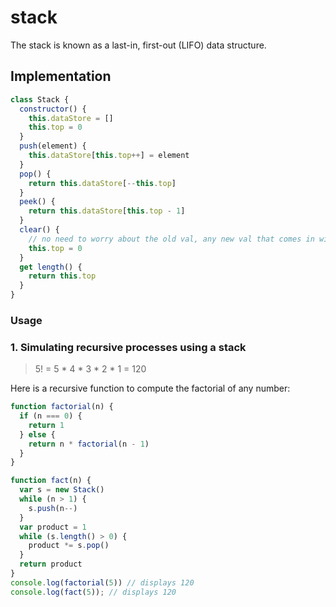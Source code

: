# stack

The stack is known as a last-in, first-out (LIFO) data structure.

## Implementation

```js
class Stack {
  constructor() {
    this.dataStore = []
    this.top = 0
  }
  push(element) {
    this.dataStore[this.top++] = element
  }
  pop() {
    return this.dataStore[--this.top]
  }
  peek() {
    return this.dataStore[this.top - 1]
  }
  clear() {
    // no need to worry about the old val, any new val that comes in will overwrite the old one
    this.top = 0
  }
  get length() {
    return this.top
  }
}
```

### Usage

### 1. Simulating recursive processes using a stack

> 5! = 5 * 4 * 3 * 2 * 1 = 120

Here is a recursive function to compute the factorial of any number:
```js
function factorial(n) {
  if (n === 0) {
    return 1
  } else {
    return n * factorial(n - 1)
  }
}
```

```js
function fact(n) {
  var s = new Stack()
  while (n > 1) {
    s.push(n--)
  }
  var product = 1
  while (s.length() > 0) {
    product *= s.pop()
  }
  return product
}
console.log(factorial(5)) // displays 120 
console.log(fact(5)); // displays 120
```
